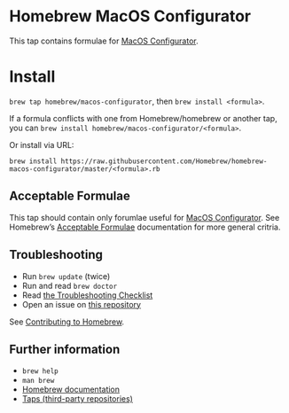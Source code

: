 # Homebrew MacOS Configurator
This tap contains formulae for [MacOS Configurator](https://github.com/scottrigby/macos-configurator).

# Install
`brew tap homebrew/macos-configurator`, then `brew install <formula>`.

If a formula conflicts with one from Homebrew/homebrew or another tap, you can `brew install homebrew/macos-configurator/<formula>`.

Or install via URL:

```
brew install https://raw.githubusercontent.com/Homebrew/homebrew-macos-configurator/master/<formula>.rb
```
## Acceptable Formulae
This tap should contain only forumlae useful for [MacOS Configurator](https://github.com/scottrigby/macos-configurator). See Homebrew’s [Acceptable Formulae](https://github.com/Homebrew/brew/blob/master/docs/Acceptable-Formulae.md) documentation for more general critria.

## Troubleshooting
- Run `brew update` (twice)
- Run and read `brew doctor`
- Read [the Troubleshooting Checklist](http://docs.brew.sh/Troubleshooting.html)
- Open an issue on [this repository](https://github.com/scottrigby/homebrew-macos-configurator)

See [Contributing to Homebrew](https://github.com/Homebrew/homebrew-core/blob/master/CONTRIBUTING.md).

## Further information
- `brew help`
- `man brew`
- [Homebrew documentation](https://github.com/Homebrew/brew/tree/master/docs#readme)
- [Taps (third-party repositories)](https://github.com/Homebrew/brew/blob/master/docs/brew-tap.md)
